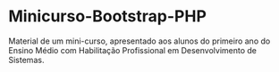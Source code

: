 # Minicurso-Bootstrap-PHP
Material de um mini-curso, apresentado aos alunos do primeiro ano do Ensino Médio com Habilitação Profissional em Desenvolvimento de Sistemas.
